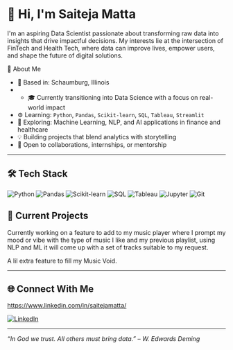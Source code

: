 # 👋 Hi, I'm Saiteja Matta

I'm an aspiring Data Scientist passionate about transforming raw data into insights that drive impactful decisions. My interests lie at the intersection of FinTech and Health Tech, where data can improve lives, empower users, and shape the future of digital solutions.

🧠 About Me

- 📍 Based in: Schaumburg, Illinois
- - 🎓 Currently transitioning into Data Science with a focus on real-world impact
- ⚙️ Learning: `Python`, `Pandas`, `Scikit-learn`, `SQL`, `Tableau`, `Streamlit`
- 🧪 Exploring: Machine Learning, NLP, and AI applications in finance and healthcare
- 💡 Building projects that blend analytics with storytelling
- 🤝 Open to collaborations, internships, or mentorship

---

## 🛠️ Tech Stack

![Python](https://img.shields.io/badge/-Python-3776AB?logo=python&logoColor=white)
![Pandas](https://img.shields.io/badge/-Pandas-150458?logo=pandas&logoColor=white)
![Scikit-learn](https://img.shields.io/badge/-Scikit--learn-F7931E?logo=scikit-learn&logoColor=white)
![SQL](https://img.shields.io/badge/-SQL-4479A1?logo=postgresql&logoColor=white)
![Tableau](https://img.shields.io/badge/-Tableau-E97627?logo=tableau&logoColor=white)
![Jupyter](https://img.shields.io/badge/-Jupyter-F37626?logo=jupyter&logoColor=white)
![Git](https://img.shields.io/badge/-Git-F05032?logo=git&logoColor=white)



## 🔭 Current Projects
Currently working on a feature to add to my music player where I prompt my mood or vibe with the type of music I like and my previous playlist, using NLP and ML it will come up with a set of tracks suitable to my request. 

A lil extra feature to fill my Music Void.


---

## 🌐 Connect With Me
https://www.linkedin.com/in/saitejamatta/

[![LinkedIn](https://img.shields.io/badge/-LinkedIn-blue?style=flat-square&logo=linkedin)](https://www.linkedin.com/in/saitejamatta/)
<!-- Add other links here once you have a blog or portfolio -->

---

*“In God we trust. All others must bring data.” – W. Edwards Deming*
